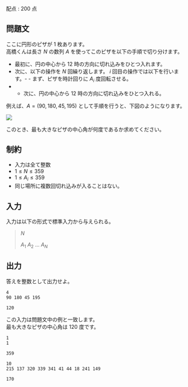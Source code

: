 配点 : $200$ 点

## 問題文

ここに円形のピザが $1$ 枚あります。<br>
高橋くんは長さ $N$ の数列 $A$ を使ってこのピザを以下の手順で切り分けます。

- 最初に、円の中心から $12$ 時の方向に切れ込みをひとつ入れます。
- 次に、以下の操作を $N$ 回繰り返します。 $i$ 回目の操作では以下を行います。-   - まず、ピザを時計回りに $A_i$ 度回転させる。
-   - 次に、円の中心から $12$ 時の方向に切れ込みをひとつ入れる。

例えば、$A=(90,180,45,195)$ として手順を行うと、下図のようになります。

![](https://img.atcoder.jp/ghi/AWP_pict.png)

このとき、最も大きなピザの中心角が何度であるか求めてください。

## 制約

- 入力は全て整数
- $1 \le N \le 359$
- $1 \le A_i \le 359$
- 同じ場所に複数回切れ込みが入ることはない。

## 入力

入力は以下の形式で標準入力から与えられる。

> $N$
> 
> $A_1$ $A_2$ $\dots$ $A_N$

## 出力

答えを整数として出力せよ。

```input1
4
90 180 45 195
```

```output1
120
```

この入力は問題文中の例と一致します。<br>
最も大きなピザの中心角は $120$ 度です。

```input2
1
1
```

```output2
359
```

```input3
10
215 137 320 339 341 41 44 18 241 149
```

```output3
170
```